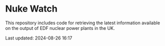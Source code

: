 # Nuke Watch

This repository includes code for retrieving the latest information available on the output of EDF nuclear power plants in the UK.

Last updated: 2024-08-26 16:17